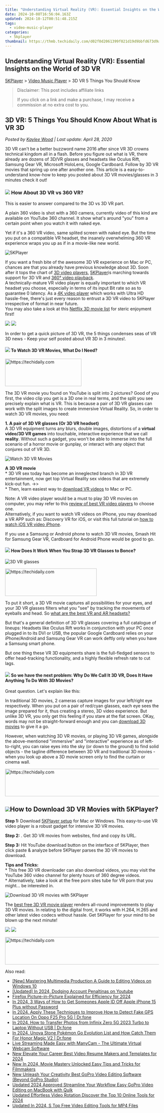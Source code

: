 ```yaml
---
title: "Understanding Virtual Reality (VR): Essential Insights on the World of 3D VR"
date: 2024-10-08T16:56:04.163Z
updated: 2024-10-12T00:51:48.215Z
tags:
  - video-music-player
categories:
  - 5kplayer
thumbnail: https://thmb.techidaily.com/d02f0d2061399f021d19d9bbfd673d9a86e50237396b8522657b45e5482dbe37.jpg
---
```


## Understanding Virtual Reality (VR): Essential Insights on the World of 3D VR

[5KPlayer](https://tools.techidaily.com/5kplayer/products/) \> [Video Music Player](https://tools.techidaily.com/5kplayer/video-music-player/) \> 3D VR 5 Things You Should Know 

>  Disclaimer: This post includes affiliate links
>
>  If you click on a link and make a purchase, I may receive a commission at no extra cost to you.
>

## 3D VR: 5 Things You Should Know About What is VR 3D

 _Posted by [Kaylee Wood](https://www.quora.com/profile/Amanda-Hu-21) | Last update: April 28, 2020_

3D VR can't be a better buzzword name 2016 after since VR 3D crowns technical kingdom all in a flash. Before you figure out what is VR, there already are dozens of 3D/VR glasses and headsets like Oculus Rift, Samsung Gear VR, Microsoft HoloLens, Google Cardboard. Follow by 3D VR movies that spring up one after another one. This article is a easy-to-understand know-how to keep you posted about 3D VR movies/glasses in 3 minutes check it out!

### ![](https://www.5kplayer.com/video-music-player/../seoimg/4.png) How About 3D VR vs 360 VR?

This is easier to answer compared to the 3D vs 3D VR part.

A plain 360 video is shot with a 360 camera, currently video of this kind are available on YouTube 360 channel. It show what's around "you" from a certain point when you watch it with naked eye.

Yet if it's a 360 VR video, same splited screen with naked eye. But the time you put on a compatible VR headset, the insanely overwhelming 360 VR experience wraps you up as if in a movie-like new world.

![5KPlayer](https://www.5kplayer.com/video-music-player/../youtube-download/img/5kplayer-icon-1202.png) 

If you want a fresh bite of the awesome 3D VR experience on Mac or PC, chances are that you already have previous knowledge about 3D. Soon after it tops the chart of [3D video players](https://tools.techidaily.com/5kplayer/video-music-player/), [5KPlayer](https://tools.techidaily.com/5kplayer/products/)is marching towards support for 3D VR and [360° video playback](https://tools.techidaily.com/5kplayer/video-music-player/).  
A technically-mature VR video player is equally important to which VR headset you choose, especially in terms of its input Bit rate so as to guarantee 0 latency. As a [4K video player](https://tools.techidaily.com/5kplayer/video-music-player/) which works with Ultra HD hassle-free, there's just every reason to entrust a 3D VR video to 5KPlayer irrespective of format in near future.  
You may also take a look at this [Netflix 3D movie list](https://tools.techidaily.com/5kplayer/youtube-download/) for steric enjoyment first!

[![](https://www.5kplayer.com/video-music-player/../button/freedownwhitewin.png)](https://tools.techidaily.com/5kplayer/products/) [![](https://www.5kplayer.com/video-music-player/../button/freedownbackmac.png)](https://tools.techidaily.com/5kplayer/products/) 

In order to get a quick picture of 3D VR, the 5 things condenses seas of VR 3D news - Keep your self posted about VR 3D in 3 minutes!.

#### **![](https://www.5kplayer.com/video-music-player/../seoimg/1.png) To Watch 3D VR Movies, What Do I Need?**

<!-- affiliate ads begin -->
<a href="https://25home.pxf.io/c/5597632/2148633/16836" target="_top" id="2148633">
  <img src="//a.impactradius-go.com/display-ad/16836-2148633" border="0" alt="https://techidaily.com" width="250" height="90"/>
</a>
<img height="0" width="0" src="https://25home.pxf.io/i/5597632/2148633/16836" style="position:absolute;visibility:hidden;" border="0" />
<!-- affiliate ads end -->

 The 3D VR movie you found on YouTube is split into 2 pictures? Good of you first, the video clip you get is a 3D one in real terms, and the split you see precisely explain what is VR. This is because a pair of 3D VR glasses can work with the split images to create immersive Virtual Reality. So, in order to watch 3D VR movies, you need: 

**1\. A pair of 3D VR glasses (Or 3D VR headset)**   
A 3D VR equipment turns any blurs, double images, distortions of a **virtual video/3D VR games** into touchable, interactive experience that we call **reality**. Without such a gadget, you won't be able to immerse into the full scenario of a horror movie or gunplay, or interact with any object that conjures out of VR 3D.

![Watch 3D VR Movies](https://www.5kplayer.com/video-music-player/img/3d-vr-2.jpg) 

**A 3D VR movie**  
 \* 3D VR sex today has become an inneglected branch in 3D VR entertainment, now get top Virtual Reality sex videos that are extremely kick-out fun. ->>  
 \* Then, learn easiest way to [download VR videos](https://tools.techidaily.com/5kplayer/youtube-download/) to Mac or PC.

Note: A VR video player would be a must to play 3D VR movies on computer, you may refer to this [review of best VR video players](https://tools.techidaily.com/5kplayer/video-music-player/) to choose one.  
Alternatively, if you want to watch VR videos on iPhone, you may download a VR APP such as: Discovery VR for iOS, or visit this full tutorial on [how to watch iOS VR video iPhone](https://tools.techidaily.com/5kplayer/youtube-download/).

If you use a Samsung or Android phone to watch 3D VR movies, Smash Hit for Samsung Gear VR, Cardboard for Android Phone would be good to go.

#### ![](https://www.5kplayer.com/video-music-player/../seoimg/2.png) **How Does It Work When You Strap 3D VR Glasses to Bonce?**

![3D VR glasses](https://www.5kplayer.com/video-music-player/img/3d-vr-glasses.jpg) 

<!-- affiliate ads begin -->
<a href="https://aligracehair.sjv.io/c/5597632/1880940/19272" target="_top" id="1880940">
  <img src="//a.impactradius-go.com/display-ad/19272-1880940" border="0" alt="https://techidaily.com" width="300" height="90"/>
</a>
<img height="0" width="0" src="https://aligracehair.sjv.io/i/5597632/1880940/19272" style="position:absolute;visibility:hidden;" border="0" />
<!-- affiliate ads end -->

To put it short, a 3D VR movie captures all possibilities for your eyes, and your 3D VR glasses filters what you "see" by tracking the movements of eyeballs and head. So [what are the best VR and AR headsets?](http://www.wareable.com/headgear/the-best-ar-and-vr-headsets)

But that's a general definition of 3D VR glasses covering a full catalogue of lineups: Headsets like Oculus Rift works in conjunction with your PC once plugged in to its DVI or USB, the popular Google Cardboard relies on your iPhone/Android and Samsung Gear VR can work deftly only when you have a Samsung smart phone.

But one thing these VR 3D equipments share is the full-fledged sensors to offer head-tracking functionality, and a highly flexible refresh rate to cut lags.

#### ![](https://www.5kplayer.com/video-music-player/../seoimg/3.png) So we have the next problem:   **Why Do We Call It 3D VR, Does It Have Anything To Do With 3D Movies?**

Great question. Let's explain like this:

 In traditional 3D movies, 2 cameras capture images for your left/right eye respectively. When you put on a pair of red/cyan glasses, each eye sees the image prepared for it, thus creating a stereo, 3D video experience. But unlike 3D VR, you only get this feeling if you stare at the flat screen. OKay, words may not be straight-forward enough and you can [download 3D movies](https://tools.techidaily.com/5kplayer/youtube-download/) to give it a go.

However, when watching 3D VR movies, or playing 3D VR games, alongside the above-mentioned "immersive" and "interactive" experience as of left-to-right, you can raise eyes into the sky (or down to the ground) to find solid objects - the tagline difference between 3D VR and traditional 3D movies - when you look up above a 3D movie screen only to find the curtain or cinema wall.

<!-- affiliate ads begin -->
<a href="https://appsumo.8odi.net/c/5597632/2144297/7443" target="_top" id="2144297">
  <img src="//a.impactradius-go.com/display-ad/7443-2144297" border="0" alt="https://techidaily.com" width="600" height="90"/>
</a>
<img height="0" width="0" src="https://appsumo.8odi.net/i/5597632/2144297/7443" style="position:absolute;visibility:hidden;" border="0" />
<!-- affiliate ads end -->

## ![](https://www.5kplayer.com/video-music-player/../seoimg/5.png)How to Download 3D VR Movies with 5KPlayer?

**Step 1:** Download [5KPlayer setup](https://tools.techidaily.com/5kplayer/video-music-player/) for Mac or Windows. This easy-to-use VR video player is a robust gadget for intensive 3D VR movies.

**Step 2:** . Get 3D VR movies from websites, find and copy its URL.

**Step 3:** Hit YouTube download button on the interface of 5KPlayer, then click paste & analyze before 5KPlayer parses the 3D VR movies to download.

**Tips and Tricks:**   
 \* This free 3D VR downloader can also download videos, you may visit the YouTube 360 video channel for plenty hours of 360 degree videos.  
\* Alternatively, take a look at the free porn sites tube for VR porn that you might... be interested in.

![Download 3D VR movies with 5KPlayer](https://www.5kplayer.com/video-music-player/../youtube-download/img/vr-sites-zjy-008.jpg) 

The [best free 3D VR movie player](https://tools.techidaily.com/5kplayer/video-music-player/) renders all-round improvements to play 3D VR movies. In relating to the digital front, it works with H.264, H.265 and other latest video codecs without hassle. Get 5KPlayer for your mind to be blown up the next minute!

[![](https://www.5kplayer.com/video-music-player/../button/freedownwhitewin.png)](https://tools.techidaily.com/5kplayer/products/) [![](https://www.5kplayer.com/video-music-player/../button/freedownbackmac.png)](https://tools.techidaily.com/5kplayer/products/)

<!-- affiliate ads begin -->
<a href="https://ephamedtechinc.pxf.io/c/5597632/2123511/26400" target="_top" id="2123511">
  <img src="//a.impactradius-go.com/display-ad/26400-2123511" border="0" alt="https://techidaily.com" width="728" height="90"/>
</a>
<img height="0" width="0" src="https://ephamedtechinc.pxf.io/i/5597632/2123511/26400" style="position:absolute;visibility:hidden;" border="0" />
<!-- affiliate ads end -->

<ins class="adsbygoogle"
     style="display:block"
     data-ad-format="autorelaxed"
     data-ad-client="ca-pub-7571918770474297"
     data-ad-slot="1223367746"></ins>

<ins class="adsbygoogle"
     style="display:block"
     data-ad-client="ca-pub-7571918770474297"
     data-ad-slot="8358498916"
     data-ad-format="auto"
     data-full-width-responsive="true"></ins>

<span class="atpl-alsoreadstyle">Also read:</span>
<div><ul>
<li><a href="https://extra-approaches.techidaily.com/new-mastering-multimedia-production-a-guide-to-editing-videos-on-windows-10/"><u>[New] Mastering Multimedia Production A Guide to Editing Videos on Windows 10</u></a></li>
<li><a href="https://facebook-video-share.techidaily.com/updated-in-2024-dodging-account-penaltinas-on-youtube/"><u>[Updated] In 2024, Dodging Account Penaltinas on Youtube</u></a></li>
<li><a href="https://some-techniques.techidaily.com/firefox-picture-in-picture-explained-for-efficiency-for-2024/"><u>Firefox Picture-in-Picture Explained for Efficiency for 2024</u></a></li>
<li><a href="https://apple-account.techidaily.com/in-2024-3-ways-of-how-to-get-someones-apple-id-off-apple-iphone-15-plus-without-password-by-drfone-ios/"><u>In 2024, 3 Ways of How to Get Someones Apple ID Off Apple iPhone 15 Plus without Password</u></a></li>
<li><a href="https://fake-location.techidaily.com/in-2024-apply-these-techniques-to-improve-how-to-detect-fake-gps-location-on-oppo-f25-pro-5g-drfone-by-drfone-virtual-android/"><u>In 2024, Apply These Techniques to Improve How to Detect Fake GPS Location On Oppo F25 Pro 5G | Dr.fone</u></a></li>
<li><a href="https://android-transfer.techidaily.com/in-2024-how-to-transfer-photos-from-infinix-zero-5g-2023-turbo-to-laptop-without-usb-drfone-by-drfone-transfer-from-android-transfer-from-android/"><u>In 2024, How to Transfer Photos from Infinix Zero 5G 2023 Turbo to Laptop Without USB | Dr.fone</u></a></li>
<li><a href="https://pokemon-go-android.techidaily.com/in-2024-unova-stone-pokemon-go-evolution-list-and-how-catch-them-for-honor-magic-v2-drfone-by-drfone-virtual-android/"><u>In 2024, Unova Stone Pokémon Go Evolution List and How Catch Them For Honor Magic V2 | Dr.fone</u></a></li>
<li><a href="https://vp-tips.techidaily.com/live-streaming-made-easy-with-manycam-the-ultimate-virtual-webcam-software/"><u>Live Streaming Made Easy with ManyCam - The Ultimate Virtual Webcam Software</u></a></li>
<li><a href="https://video-ai-editor.techidaily.com/new-elevate-your-career-best-video-resume-makers-and-templates-for-2024/"><u>New Elevate Your Career Best Video Resume Makers and Templates for 2024</u></a></li>
<li><a href="https://video-ai-editor.techidaily.com/new-in-2024-movie-mastery-unlocked-easy-tips-and-tricks-for-filmmakers/"><u>New In 2024, Movie Mastery Unlocked Easy Tips and Tricks for Filmmakers</u></a></li>
<li><a href="https://video-ai-editor.techidaily.com/new-unleash-your-creativity-best-gopro-video-editing-software-beyond-gopro-studio/"><u>New Unleash Your Creativity Best GoPro Video Editing Software (Beyond GoPro Studio)</u></a></li>
<li><a href="https://video-ai-editor.techidaily.com/updated-2024-approved-streamline-your-workflow-easy-gopro-video-editing-on-macbook-with-quik/"><u>Updated 2024 Approved Streamline Your Workflow Easy GoPro Video Editing on MacBook with Quik</u></a></li>
<li><a href="https://video-ai-editor.techidaily.com/updated-effortless-video-rotation-discover-the-top-10-online-tools-for-2024/"><u>Updated Effortless Video Rotation Discover the Top 10 Online Tools for 2024</u></a></li>
<li><a href="https://video-ai-editor.techidaily.com/updated-in-2024-s-top-free-video-editing-tools-for-mp4-files/"><u>Updated In 2024, S Top Free Video Editing Tools for MP4 Files</u></a></li>
</ul></div>

